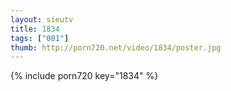 ```yaml
--- 
layout: sieutv
title: 1834
tags: ["001"]
thumb: http://porn720.net/video/1834/poster.jpg
---
```

{% include porn720 key="1834" %} 
